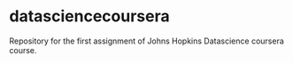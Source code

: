# datasciencecoursera
Repository for the first assignment of Johns Hopkins Datascience coursera course.
